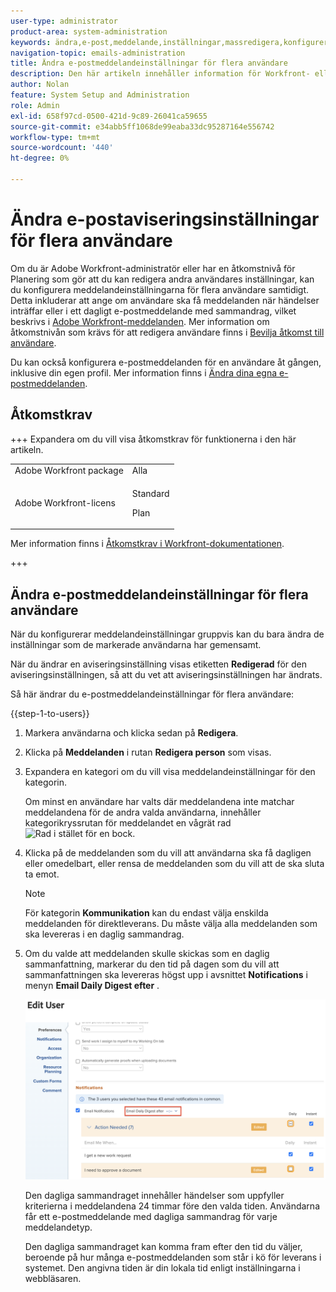 ```yaml
---
user-type: administrator
product-area: system-administration
keywords: ändra,e-post,meddelande,inställningar,massredigera,konfigurera,flera,användare
navigation-topic: emails-administration
title: Ändra e-postmeddelandeinställningar för flera användare
description: Den här artikeln innehåller information för Workfront- eller gruppadministratörer om hur de kan uppdatera e-postmeddelanden för andra användare.
author: Nolan
feature: System Setup and Administration
role: Admin
exl-id: 658f97cd-0500-421d-9c89-26041ca59655
source-git-commit: e34abb5ff1068de99eaba33dc95287164e556742
workflow-type: tm+mt
source-wordcount: '440'
ht-degree: 0%

---
```


# Ändra e-postaviseringsinställningar för flera användare

<!-- Audited: 12/2023 -->

Om du är Adobe Workfront-administratör eller har en åtkomstnivå för Planering som gör att du kan redigera andra användares inställningar, kan du konfigurera meddelandeinställningarna för flera användare samtidigt. Detta inkluderar att ange om användare ska få meddelanden när händelser inträffar eller i ett dagligt e-postmeddelande med sammandrag, vilket beskrivs i [Adobe Workfront-meddelanden](../../../workfront-basics/using-notifications/wf-notifications.md). Mer information om åtkomstnivån som krävs för att redigera användare finns i [Bevilja åtkomst till användare](../../../administration-and-setup/add-users/configure-and-grant-access/grant-access-other-users.md).

Du kan också konfigurera e-postmeddelanden för en användare åt gången, inklusive din egen profil. Mer information finns i [Ändra dina egna e-postmeddelanden](../../../workfront-basics/using-notifications/activate-or-deactivate-your-own-event-notifications.md).


## Åtkomstkrav

+++ Expandera om du vill visa åtkomstkrav för funktionerna i den här artikeln.


<table style="table-layout:auto"> 
 <col> 
 <col> 
 <tbody> 
  <tr> 
   <td role="rowheader">Adobe Workfront package</td> 
   <td>Alla</td> 
  </tr> 
  <tr> 
   <td role="rowheader">Adobe Workfront-licens</td> 
   <td> 
    <p>Standard</p>
    <p>Plan</p>
   </td>
  </tr> 
 </tbody> 
</table>

Mer information finns i [Åtkomstkrav i Workfront-dokumentationen](/help/quicksilver/administration-and-setup/add-users/access-levels-and-object-permissions/access-level-requirements-in-documentation.md).

+++

## Ändra e-postmeddelandeinställningar för flera användare

När du konfigurerar meddelandeinställningar gruppvis kan du bara ändra de inställningar som de markerade användarna har gemensamt.

När du ändrar en aviseringsinställning visas etiketten **Redigerad** för den aviseringsinställningen, så att du vet att aviseringsinställningen har ändrats.

Så här ändrar du e-postmeddelandeinställningar för flera användare:

{{step-1-to-users}}

1. Markera användarna och klicka sedan på **Redigera**.
1. Klicka på **Meddelanden** i rutan **Redigera person** som visas.

1. Expandera en kategori om du vill visa meddelandeinställningar för den kategorin.

   Om minst en användare har valts där meddelandena inte matchar meddelandena för de andra valda användarna, innehåller kategorikryssrutan för meddelandet en vågrät rad ![Rad i stället för en bock](assets/straight-line-instead-of-checkmark.jpg).


1. Klicka på de meddelanden som du vill att användarna ska få dagligen eller omedelbart, eller rensa de meddelanden som du vill att de ska sluta ta emot.

   >[!NOTE]
   >
   >   För kategorin **Kommunikation** kan du endast välja enskilda meddelanden för direktleverans. Du måste välja alla meddelanden som ska levereras i en daglig sammandrag.


1. Om du valde att meddelanden skulle skickas som en daglig sammanfattning, markerar du den tid på dagen som du vill att sammanfattningen ska levereras högst upp i avsnittet **Notifications** i menyn **Email Daily Digest efter** .

   ![Daglig sammanfattningstid](assets/daily-digest-time.png)

   Den dagliga sammandraget innehåller händelser som uppfyller kriterierna i meddelandena 24 timmar före den valda tiden. Användarna får ett e-postmeddelande med dagliga sammandrag för varje meddelandetyp.

   Den dagliga sammandraget kan komma fram efter den tid du väljer, beroende på hur många e-postmeddelanden som står i kö för leverans i systemet. Den angivna tiden är din lokala tid enligt inställningarna i webbläsaren.
